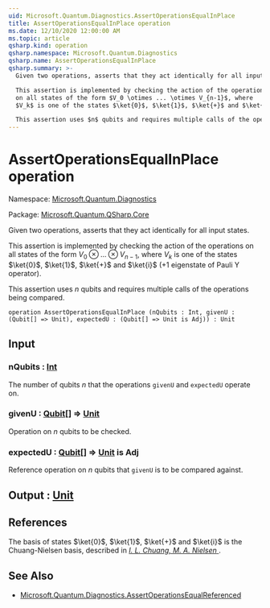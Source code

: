 ```yaml
---
uid: Microsoft.Quantum.Diagnostics.AssertOperationsEqualInPlace
title: AssertOperationsEqualInPlace operation
ms.date: 12/10/2020 12:00:00 AM
ms.topic: article
qsharp.kind: operation
qsharp.namespace: Microsoft.Quantum.Diagnostics
qsharp.name: AssertOperationsEqualInPlace
qsharp.summary: >-
  Given two operations, asserts that they act identically for all input states.

  This assertion is implemented by checking the action of the operations
  on all states of the form $V_0 \otimes ... \otimes V_{n-1}$, where
  $V_k$ is one of the states $\ket{0}$, $\ket{1}$, $\ket{+}$ and $\ket{i}$ (+1 eigenstate of Pauli Y operator).

  This assertion uses $n$ qubits and requires multiple calls of the operations being compared.
---
```


# AssertOperationsEqualInPlace operation

Namespace: [Microsoft.Quantum.Diagnostics](xref:Microsoft.Quantum.Diagnostics)

Package: [Microsoft.Quantum.QSharp.Core](https://nuget.org/packages/Microsoft.Quantum.QSharp.Core)


Given two operations, asserts that they act identically for all input states.This assertion is implemented by checking the action of the operationson all states of the form $V_0 \otimes ... \otimes V_{n-1}$, where$V_k$ is one of the states $\ket{0}$, $\ket{1}$, $\ket{+}$ and $\ket{i}$ (+1 eigenstate of Pauli Y operator).This assertion uses $n$ qubits and requires multiple calls of the operations being compared.

```qsharp
operation AssertOperationsEqualInPlace (nQubits : Int, givenU : (Qubit[] => Unit), expectedU : (Qubit[] => Unit is Adj)) : Unit
```


## Input

### nQubits : [Int](xref:microsoft.quantum.lang-ref.int)

The number of qubits $n$ that the operations `givenU` and `expectedU` operate on.


### givenU : [Qubit](xref:microsoft.quantum.lang-ref.qubit)[] => [Unit](xref:microsoft.quantum.lang-ref.unit) 

Operation on $n$ qubits to be checked.


### expectedU : [Qubit](xref:microsoft.quantum.lang-ref.qubit)[] => [Unit](xref:microsoft.quantum.lang-ref.unit)  is Adj

Reference operation on $n$ qubits that `givenU` is to be compared against.



## Output : [Unit](xref:microsoft.quantum.lang-ref.unit)



## References

The basis of states $\ket{0}$, $\ket{1}$, $\ket{+}$ and $\ket{i}$ is the Chuang-Nielsen basis,described in [ *I. L. Chuang, M. A. Nielsen* ](https://arxiv.org/abs/quant-ph/9610001).

## See Also

- [Microsoft.Quantum.Diagnostics.AssertOperationsEqualReferenced](xref:Microsoft.Quantum.Diagnostics.AssertOperationsEqualReferenced)